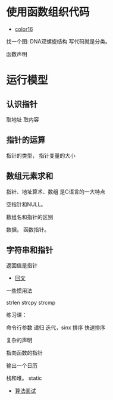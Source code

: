 # 使用函数组织代码


- [color16](https://misc.flogisoft.com/bash/tip_colors_and_formatting)


找一个图: DNA双螺旋结构
写代码就是分类。


函数声明


# 运行模型

## 认识指针

取地址
取内容

## 指针的运算

指针的类型，
指针变量的大小


## 数组元素求和

指针、地址算术、数组 是C语言的一大特点

空指针和NULL。

数组名和指针的区别


数据。
函数指针。



## 字符串和指针

返回值是指针

- [回文](https://zh.wikipedia.org/wiki/%E5%9B%9E%E6%96%87)


一些惯用法

strlen
strcpy
strcmp


练习课：

命令行参数
递归
迭代，sinx
排序
快速排序

复杂的声明

指向函数的指针

输出一个日历

栈和堆。
static

- [算法面试](https://wizardforcel.gitbooks.io/the-art-of-programming-by-july/content/00.01.html)
